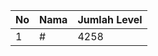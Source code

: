 | No | Nama            | Jumlah Level |
|----|-----------------|--------------|
| 1  | #    |    4258        |

